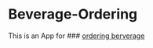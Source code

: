 # Beverage-Ordering
This is an App for ### [ordering berverage](https://neko12377.github.io/Beverage-Ordering/)
